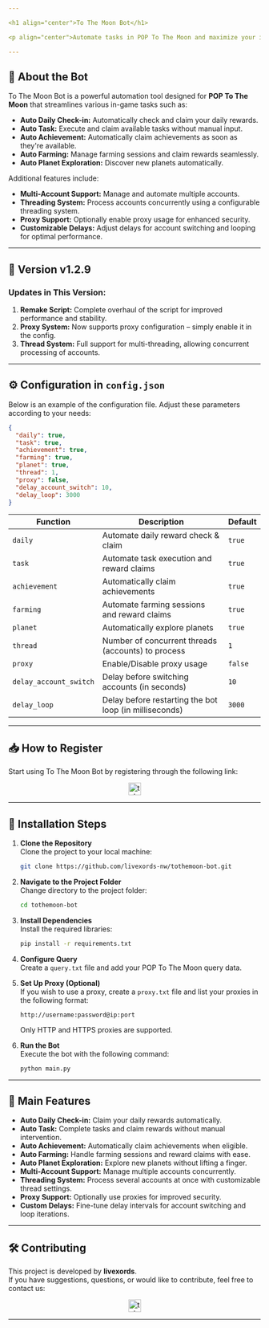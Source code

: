 ```yaml
---

<h1 align="center">To The Moon Bot</h1>

<p align="center">Automate tasks in POP To The Moon and maximize your in-game rewards effortlessly!</p>

---
```


## 🚀 **About the Bot**

To The Moon Bot is a powerful automation tool designed for **POP To The Moon** that streamlines various in-game tasks such as:

- **Auto Daily Check-in:** Automatically check and claim your daily rewards.
- **Auto Task:** Execute and claim available tasks without manual input.
- **Auto Achievement:** Automatically claim achievements as soon as they're available.
- **Auto Farming:** Manage farming sessions and claim rewards seamlessly.
- **Auto Planet Exploration:** Discover new planets automatically.

Additional features include:

- **Multi-Account Support:** Manage and automate multiple accounts.
- **Threading System:** Process accounts concurrently using a configurable threading system.
- **Proxy Support:** Optionally enable proxy usage for enhanced security.
- **Customizable Delays:** Adjust delays for account switching and looping for optimal performance.

---

## 🌟 Version v1.2.9

### Updates in This Version:

1. **Remake Script:** Complete overhaul of the script for improved performance and stability.
2. **Proxy System:** Now supports proxy configuration – simply enable it in the config.
3. **Thread System:** Full support for multi-threading, allowing concurrent processing of accounts.

---

## ⚙️ **Configuration in `config.json`**

Below is an example of the configuration file. Adjust these parameters according to your needs:

```json
{
  "daily": true,
  "task": true,
  "achievement": true,
  "farming": true,
  "planet": true,
  "thread": 1,
  "proxy": false,
  "delay_account_switch": 10,
  "delay_loop": 3000
}
```

| **Function**           | **Description**                                        | **Default** |
| ---------------------- | ------------------------------------------------------ | ----------- |
| `daily`                | Automate daily reward check & claim                    | `true`      |
| `task`                 | Automate task execution and reward claims              | `true`      |
| `achievement`          | Automatically claim achievements                       | `true`      |
| `farming`              | Automate farming sessions and reward claims            | `true`      |
| `planet`               | Automatically explore planets                          | `true`      |
| `thread`               | Number of concurrent threads (accounts) to process     | `1`         |
| `proxy`                | Enable/Disable proxy usage                             | `false`     |
| `delay_account_switch` | Delay before switching accounts (in seconds)           | `10`        |
| `delay_loop`           | Delay before restarting the bot loop (in milliseconds) | `3000`      |

---

## 📥 **How to Register**

Start using To The Moon Bot by registering through the following link:

<div align="center">
  <a href="https://t.me/PoPPtothemoon_bot/moon?startapp=5438209644" target="_blank">
    <img src="https://img.shields.io/static/v1?message=POP%20To%20The%20Moon&logo=telegram&label=&color=2CA5E0&logoColor=white&style=for-the-badge" height="25" alt="telegram logo" />
  </a>
</div>

---

## 📖 **Installation Steps**

1. **Clone the Repository**  
   Clone the project to your local machine:

   ```bash
   git clone https://github.com/livexords-nw/tothemoon-bot.git
   ```

2. **Navigate to the Project Folder**  
   Change directory to the project folder:

   ```bash
   cd tothemoon-bot
   ```

3. **Install Dependencies**  
   Install the required libraries:

   ```bash
   pip install -r requirements.txt
   ```

4. **Configure Query**  
   Create a `query.txt` file and add your POP To The Moon query data.

5. **Set Up Proxy (Optional)**  
   If you wish to use a proxy, create a `proxy.txt` file and list your proxies in the following format:

   ```
   http://username:password@ip:port
   ```

   Only HTTP and HTTPS proxies are supported.

6. **Run the Bot**  
   Execute the bot with the following command:
   ```bash
   python main.py
   ```

---

## 🚀 **Main Features**

- **Auto Daily Check-in:** Claim your daily rewards automatically.
- **Auto Task:** Complete tasks and claim rewards without manual intervention.
- **Auto Achievement:** Automatically claim achievements when eligible.
- **Auto Farming:** Handle farming sessions and reward claims with ease.
- **Auto Planet Exploration:** Explore new planets without lifting a finger.
- **Multi-Account Support:** Manage multiple accounts concurrently.
- **Threading System:** Process several accounts at once with customizable thread settings.
- **Proxy Support:** Optionally use proxies for improved security.
- **Custom Delays:** Fine-tune delay intervals for account switching and loop iterations.

---

## 🛠️ **Contributing**

This project is developed by **livexords**.  
If you have suggestions, questions, or would like to contribute, feel free to contact us:

<div align="center">
  <a href="https://t.me/livexordsscript" target="_blank">
    <img src="https://img.shields.io/static/v1?message=Livexords&logo=telegram&label=&color=2CA5E0&logoColor=white&style=for-the-badge" height="25" alt="telegram logo" />
  </a>
</div>

---
